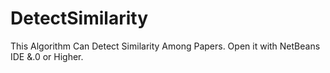 # DetectSimilarity
This Algorithm Can Detect Similarity Among Papers.
Open it with NetBeans IDE &.0 or Higher.

